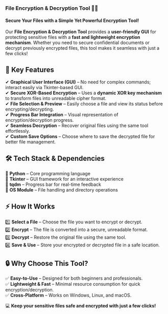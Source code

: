 ### **File Encryption & Decryption Tool 🔐📂**  
#### **Secure Your Files with a Simple Yet Powerful Encryption Tool!**  

Our **File Encryption & Decryption Tool** provides a **user-friendly GUI** for protecting sensitive files with a **fast and lightweight encryption mechanism**. Whether you need to secure confidential documents or decrypt previously encrypted files, this tool makes it seamless with just a few clicks!  

🚀 **Key Features**  
-------------------  
✔ **Graphical User Interface (GUI)** – No need for complex commands; interact easily via Tkinter-based GUI.  
✔ **Secure XOR-Based Encryption** – Uses a **dynamic XOR key mechanism** to transform files into unreadable cipher format.  
✔ **File Selection & Preview** – Easily choose a file and view its status before encrypting/decrypting.  
✔ **Progress Bar Integration** – Visual representation of encryption/decryption progress.  
✔ **Seamless Decryption** – Recover original files using the same tool effortlessly.  
✔ **Custom Save Options** – Choose where to save the decrypted file for better file management.  

🛠️ **Tech Stack & Dependencies**  
---------------------------------  
🔹 **Python** – Core programming language  
🔹 **Tkinter** – GUI framework for an interactive experience  
🔹 **tqdm** – Progress bar for real-time feedback  
🔹 **OS Module** – File handling and directory operations  

⚡ **How It Works**  
-------------------  
1️⃣ **Select a File** – Choose the file you want to encrypt or decrypt.  
2️⃣ **Encrypt** – The file is converted into a secure, unreadable format.  
3️⃣ **Decrypt** – Restore the original file using the same tool.  
4️⃣ **Save & Use** – Store your encrypted or decrypted file in a safe location.  

🔒 **Why Choose This Tool?**  
----------------------------  
✅ **Easy-to-Use** – Designed for both beginners and professionals.  
✅ **Lightweight & Fast** – Minimal resource consumption for quick encryption/decryption.  
✅ **Cross-Platform** – Works on Windows, Linux, and macOS.  

💻 **Keep your sensitive files safe and encrypted with just a few clicks!**  

